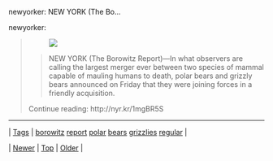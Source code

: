 <!--
title: newyorker
date: 2020-06-28T15:27:00.265Z
tags: borowitz, report, polar, bears, grizzlies, regular
-->


newyorker: NEW YORK (The Bo...

<p>newyorker:</p>

<blockquote><p><figure class="tmblr-full" data-orig-height="359" data-orig-width="500" data-orig-src="https://66.media.tumblr.com/2ecd9b0164afca363e6de221f6d76756/tumblr_inline_n0zz6yDLLn1qap3w2.jpg"><img src="https://66.media.tumblr.com/23b57d513b94403b8bdebff83d141a4d/tumblr_inline_pk3sosR3hi1snpcgy_540.jpg" data-orig-height="359" data-orig-width="500" data-orig-src="https://66.media.tumblr.com/2ecd9b0164afca363e6de221f6d76756/tumblr_inline_n0zz6yDLLn1qap3w2.jpg"/></figure></p>
<blockquote>
<p>NEW YORK (The Borowitz Report)—In what observers are calling the largest merger ever between two species of mammal capable of mauling humans to death, polar bears and grizzly bears announced on Friday that they were joining forces in a friendly acquisition.</p>
</blockquote>
<p>Continue reading: http://nyr.kr/1mgBR5S</p></blockquote>

<!--BOTTOM-POST-NAVIGATION-->
---

| [Tags](tags.md) | [borowitz](tag-borowitz.md) [report](tag-report.md) [polar](tag-polar.md) [bears](tag-bears.md) [grizzlies](tag-grizzlies.md) [regular](tag-regular.md) |

| [Newer](76578543191.md) | [Top](index.md) | [Older](76945382469.md) |